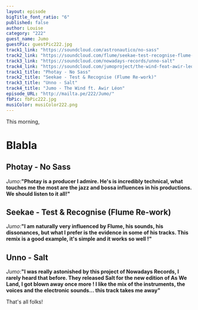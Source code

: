 ```yaml
---
layout: episode
bigTitle_font_ratio: "6"
published: false
author: Louise
category: "222"
guest_name: Jumo
guestPic: guestPic222.jpg
track1_link: "https://soundcloud.com/astronautico/no-sass"
track2_link: "https://soundcloud.com/flume/seekae-test-recognise-flume-re-work"
track3_link: "https://soundcloud.com/nowadays-records/unno-salt"
track4_link: "https://soundcloud.com/jumoproject/the-wind-feat-awir-leon"
track1_title: "Photay - No Sass"
track2_title: "Seekae - Test & Recognise (Flume Re-work)"
track3_title: "Unno - Salt"
track4_title: "Jumo - The Wind ft. Awir Léon"
episode_URL: "http://mailta.pe/222/Jumo/"
fbPic: fbPic222.jpg
musiColor: musiColor222.png
---
```

<p id="introduction">This morning, </p>

# Blabla


## Photay - No Sass
_Jumo_:**"**Photay is a producer I admire. He's is incredibly technical, what touches me the most are the jazz and bossa influences in his productions. We should listen to it all!**"**

## Seekae - Test & Recognise (Flume Re-work)
_Jumo_:**"**I am naturally very influenced by Flume, his sounds, his dissonances, but what I prefer is the evidence in some of his tracks. This remix is a good example, it's simple and it works so well !**"**

## Unno - Salt
_Jumo_:**"**I was really astonished by this project of Nowadays Records, I rarely heard that before. They released Salt for the new edition of As We Land, I got blown away once more ! I like the mix of the instruments, the voices and the electronic sounds... this track takes me away**"**

<p id="outroduction">That's all folks!</p>
